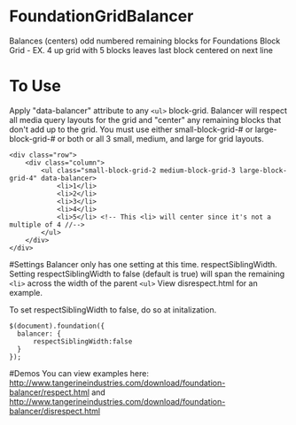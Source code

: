 # FoundationGridBalancer
Balances (centers) odd numbered remaining blocks for Foundations Block Grid - EX. 4 up grid with 5 blocks leaves last block centered on next line

# To Use
Apply "data-balancer" attribute to any ```<ul>``` block-grid.
Balancer will respect all media query layouts for the grid and "center" any remaining blocks that don't add up to the grid.
You must use either small-block-grid-# or large-block-grid-# or both or all 3 small, medium, and large for grid layouts.

```
<div class="row">
	<div class="column">
    	<ul class="small-block-grid-2 medium-block-grid-3 large-block-grid-4" data-balancer>
        	<li>1</li>
            <li>2</li>
            <li>3</li>
            <li>4</li>
            <li>5</li> <!-- This <li> will center since it's not a multiple of 4 //-->
        </ul>
    </div>
</div>
```

#Settings
Balancer only has one setting at this time. respectSiblingWidth.
Setting respectSiblingWidth to false (default is true) will span the remaining ```<li>``` across the width of the parent ```<ul>```
View disrespect.html for an example.

To set respectSiblingWidth to false, do so at initalization.
```
$(document).foundation({
  balancer: {
	  respectSiblingWidth:false
  }
});
```

#Demos
You can view examples here: http://www.tangerineindustries.com/download/foundation-balancer/respect.html and http://www.tangerineindustries.com/download/foundation-balancer/disrespect.html
